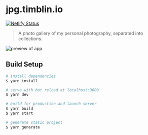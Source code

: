# jpg.timblin.io 
[![Netlify Status](https://api.netlify.com/api/v1/badges/25f3ba15-36f2-49c0-9de3-20b863e1840e/deploy-status)](https://app.netlify.com/sites/musing-pike-94079d/deploys)

> A photo gallery of my personal photography, separated into collections.

![preview of app](https://imgur.com/a/afJUDhZ)

## Build Setup

``` bash
# install dependencies
$ yarn install

# serve with hot reload at localhost:3000
$ yarn dev

# build for production and launch server
$ yarn build
$ yarn start

# generate static project
$ yarn generate
```

